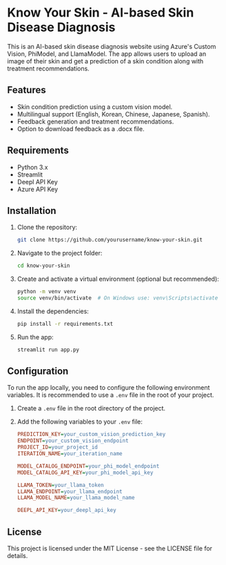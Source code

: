 # Know Your Skin - AI-based Skin Disease Diagnosis 

This is an AI-based skin disease diagnosis website using Azure's Custom Vision, PhiModel, and LlamaModel. The app allows users to upload an image of their skin and get a prediction of a skin condition along with treatment recommendations.

## Features
- Skin condition prediction using a custom vision model.
- Multilingual support (English, Korean, Chinese, Japanese, Spanish).
- Feedback generation and treatment recommendations.
- Option to download feedback as a .docx file.

## Requirements
- Python 3.x
- Streamlit
- Deepl API Key
- Azure API Key

## Installation

1. Clone the repository:
   ```bash
   git clone https://github.com/yourusername/know-your-skin.git
2. Navigate to the project folder:
   ```bash
   cd know-your-skin
3. Create and activate a virtual environment (optional but recommended):
   ```bash
   python -m venv venv
   source venv/bin/activate  # On Windows use: venv\Scripts\activate
4. Install the dependencies:
   ```bash
   pip install -r requirements.txt
5. Run the app:
   ```bash
   streamlit run app.py

## Configuration

To run the app locally, you need to configure the following environment variables. It is recommended to use a `.env` file in the root of your project.

1. Create a `.env` file in the root directory of the project.

2. Add the following variables to your `.env` file:

   ```ini
   PREDICTION_KEY=your_custom_vision_prediction_key
   ENDPOINT=your_custom_vision_endpoint
   PROJECT_ID=your_project_id
   ITERATION_NAME=your_iteration_name

   MODEL_CATALOG_ENDPOINT=your_phi_model_endpoint
   MODEL_CATALOG_API_KEY=your_phi_model_api_key

   LLAMA_TOKEN=your_llama_token
   LLAMA_ENDPOINT=your_llama_endpoint
   LLAMA_MODEL_NAME=your_llama_model_name

   DEEPL_API_KEY=your_deepl_api_key

## License
This project is licensed under the MIT License - see the LICENSE file for details.
